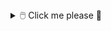
<details>
<summary> 🖱️ Click me please 🥺</summary>

```ruby
puts "Hello World!"

class Human 
    attr_reader: :first_name, :last_name, :age, :hobbies

    def initialization(first_name, last_name)
        @first_name = "Joshua"
        @last_name = "Lee"
        @hobbies = [
            "collecting sneakers",
            "concerts and festivals (i've seen over 100 artists)",
            "gaming(primarily FPS like Apex Legends)",
            "learning",
            "traveling",
            "watching anime/reading manga"
        ]
    end

    def location
        location = "San Francisco, CA born and raised"
    end

    def former_career_trajectory
        education = {
            "San Francisco State University" : "Consumer and Family Studies"
            }
        work = { 
            "Sunset Neighborhood Beacon Center" : "Program Coordinator" 
            }
    end

    def languages_learned_at_app_academy
        language_arr = [
            "Ruby", 
            "Ruby On Rails", 
            "JavaScript", 
            "React", 
            "HTML", 
            "CSS/SCSS",
            "SQL/PostgreSQL", 
            "MongoDB",
            "Express",
            "Node.js",
            "AWS"
        ]
    end

    def contact_me
        conact_info = {
            email: "joshua.lee0195@gmail.com",
            linked_in: "https://www.linkedin.com/in/joshua-lee-sf/"
        }
    end
```
<details>
<summary> 🤖 Github Stats</summary>
<a href="https://github-readme-stats.vercel.app/api?username=joshua-lee-sf">
  <img align="center" src="https://github-readme-stats.vercel.app/api?username=joshua-lee-sf" />
</a>
<a href="https://github.com/joshua-lee-sf/github-readme-stats">
  <img align="center" src="https://github-readme-stats.vercel.app/api/top-langs/?username=joshua-lee-sf&layout=compact" />
</a>
</details>
</details>




